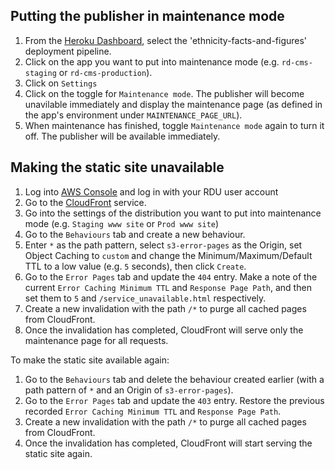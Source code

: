 ## Putting the publisher in maintenance mode

1. From the [Heroku Dashboard](https://dashboard.heroku.com/teams/racedisparityaudit/apps), select the 'ethnicity-facts-and-figures' deployment pipeline.
2. Click on the app you want to put into maintenance mode (e.g. `rd-cms-staging` or `rd-cms-production`).
3. Click on `Settings`
4. Click on the toggle for `Maintenance mode`. The publisher will become unavilable immediately and display the maintenance page (as defined in the app's environment under `MAINTENANCE_PAGE_URL`).
5. When maintenance has finished, toggle `Maintenance mode` again to turn it off. The publisher will be available immediately.

## Making the static site unavailable

1. Log into [AWS Console](http://console.aws.amazon.com/) and log in with your RDU user account
2. Go to the [CloudFront](https://console.aws.amazon.com/cloudfront/home?region=eu-west-2) service.
3. Go into the settings of the distribution you want to put into maintenance mode (e.g. `Staging www site` or `Prod www site`)
4. Go to the `Behaviours` tab and create a new behaviour.
5. Enter `*` as the path pattern, select `s3-error-pages` as the Origin, set Object Caching to `custom` and change the Minimum/Maximum/Default TTL to a low value (e.g. `5` seconds), then click `Create`.
6. Go to the `Error Pages` tab and update the `404` entry. Make a note of the current `Error Caching Minimum TTL` and `Response Page Path`, and then set them to `5` and `/service_unavailable.html` respectively.
7. Create a new invalidation with the path `/*` to purge all cached pages from CloudFront.
8. Once the invalidation has completed, CloudFront will serve only the maintenance page for all requests.

To make the static site available again:

1. Go to the `Behaviours` tab and delete the behaviour created earlier (with a path pattern of `*` and an Origin of `s3-error-pages`).
2. Go to the `Error Pages` tab and update the `403` entry. Restore the previous recorded `Error Caching Minimum TTL` and `Response Page Path`.
3. Create a new invalidation with the path `/*` to purge all cached pages from CloudFront.
4. Once the invalidation has completed, CloudFront will start serving the static site again.
